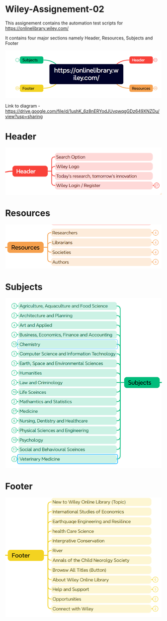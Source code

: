 # Wiley-Assignement-02
This assignement contains the automation test scripts for https://onlinelibrary.wiley.com/

It contains four major sections namely Header, Resources, Subjects and Footer

![Alt text](image-1.png)

Link to diagram - https://drive.google.com/file/d/1ushK_6z8nERYodJUvqwqgGDz649XNZDu/view?usp=sharing 

# Header
![Alt text](image.png)

# Resources
![Alt text](image-2.png)

# Subjects
![Alt text](image-3.png)

# Footer
![Alt text](image-4.png)



